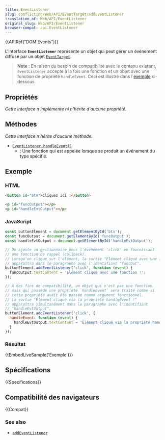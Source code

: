 ```yaml
---
title: EventListener
slug: conflicting/Web/API/EventTarget/addEventListener
translation_of: Web/API/EventListener
original_slug: Web/API/EventListener
browser-compat: api.EventListener
---
```

{{APIRef("DOM Events")}}

L'interface **`EventListener`** représente un objet qui peut gérer un évènement diffusé par un objet [`EventTarget`](/fr/docs/Web/API/EventTarget).

> **Note :** En raison du besoin de compatibilité avec le contenu existant, `EventListener` accepte à la fois une fonction et un objet avec une fonction de propriété `handleEvent`. Ceci est illustré dans l'[exemple](#exemple) ci-dessous.

## Propriétés

_Cette interface n'implémente ni n'hérite d'aucune propriété._

## Méthodes

_Cette interface n'hérite d'aucune méthode._

- [`EventListener.handleEvent()`](/fr/docs/Web/API/EventListener/handleEvent)
  - : Une fonction qui est appelée lorsque se produit un événement du type spécifié.

## Exemple

### HTML

```html
<button id="btn">Cliquez ici !</button>

<p id="funcOutput"></p>
<p id="handleEvtOutput"></p>
```

### JavaScript

```js
const buttonElement = document.getElementById('btn');
const funcOutput = document.getElementById('funcOutput');
const handleEvtOutput = document.getElementById('handleEvtOutput');

// On ajoute un gestionnaire pour l'évènement 'click' en fournissant
// une fonction de rappel (callback).
// Lorsqu'on clique sur l'élément, la sortie "Élément cliqué avec une fonction !"
// apparaîtra dans le paragraphe avec l'identifiant "funcOut".
buttonElement.addEventListener('click', function (event) {
  funcOutput.textContent = 'Élément cliqué avec une fonction !';
});

// À des fins de compatibilité, un objet qui n'est pas une fonction
// mais qui possède une propriété `handleEvent` sera traité comme si
// cette propriété avait été passée comme argument fonctionnel.
// La sortie "Élément cliqué via la propriété handleEvent !"
// apparaîtra simultanément dans le paragraphe avec l'identifiant
// "handleEvtOutput".
buttonElement.addEventListener('click', {
  handleEvent: function (event) {
    handleEvtOutput.textContent = 'Élément cliqué via la propriété handleEvent !';
  }
});
```

### Résultat

{{EmbedLiveSample('Exemple')}}

## Spécifications

{{Specifications}}

## Compatibilité des navigateurs

{{Compat}}

### See also

- [`addEventListener`](/fr/docs/Web/API/EventTarget/addEventListener)
